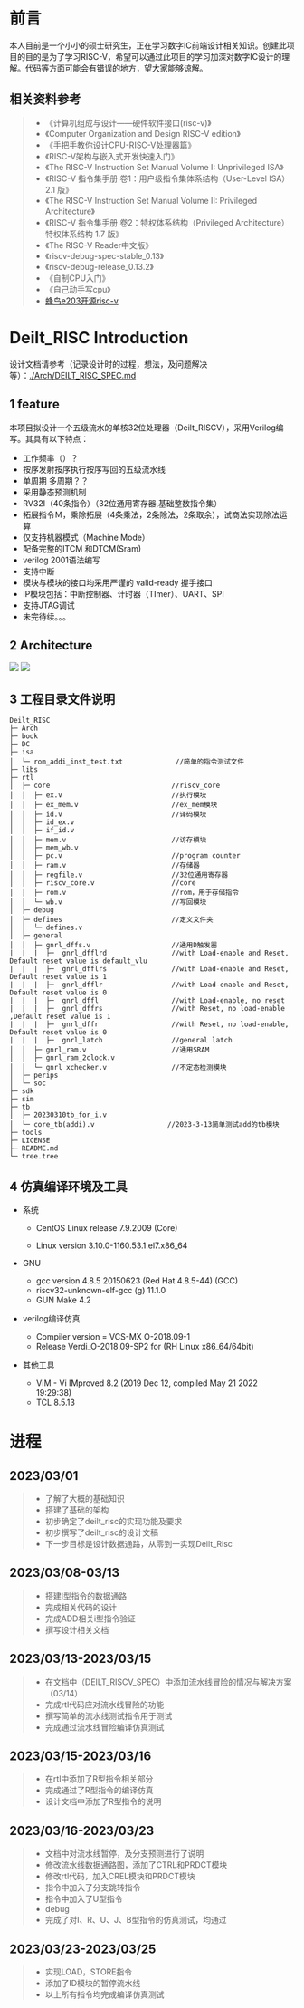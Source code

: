 # 前言

本人目前是一个小小的硕士研究生，正在学习数字IC前端设计相关知识。创建此项目的目的是为了学习RISC-V，希望可以通过此项目的学习加深对数字IC设计的理解。代码等方面可能会有错误的地方，望大家能够谅解。


## 相关资料参考

> - 《计算机组成与设计——硬件软件接口(risc-v)》
> - 《Computer Organization and Design RISC-V edition》
> - 《手把手教你设计CPU-RISC-V处理器篇》
> - 《RISC-V架构与嵌入式开发快速入门》
> - 《The RISC-V Instruction Set Manual Volume I: Unprivileged ISA》
> - 《RISC-V 指令集手册 卷1：用户级指令集体系结构（User-Level ISA） 2.1 版》
> - 《The RISC-V Instruction Set Manual Volume II: Privileged Architecture》
> - 《RISC-V 指令集手册 卷2：特权体系结构（Privileged Architecture） 特权体系结构 1.7 版》
> - 《The RISC-V Reader中文版》
> - 《riscv-debug-spec-stable_0.13》
> - 《riscv-debug-release_0.13.2》
> - 《自制CPU入门》
> - 《自己动手写cpu》
> - [蜂鸟e203开源risc-v](https://github.com/deilt/e200_opensource)

# Deilt_RISC Introduction

设计文档请参考（记录设计时的过程，想法，及问题解决等）：[./Arch/DEILT_RISC_SPEC.md](https://github.com/deilt/Deilt_RISC/blob/main/Arch/DEILT_RISC_SPEC.md)

## 1 feature

本项目拟设计一个五级流水的单核32位处理器（Deilt_RISCV），采用Verilog编写。其具有以下特点：

- 工作频率（）？
- 按序发射按序执行按序写回的五级流水线 
- 单周期 多周期？？
- 采用静态预测机制
- RV32I（40条指令）（32位通用寄存器,基础整数指令集）
- 拓展指令Ｍ，乘除拓展（4条乘法，2条除法，2条取余），试商法实现除法运算
- 仅支持机器模式（Machine Mode）
- 配备完整的ITCM 和DTCM(Sram)
- verilog 2001语法编写
- 支持中断
- 模块与模块的接口均采用严谨的 valid-ready 握手接口
- IP模块包括：中断控制器、计时器（TImer）、UART、SPI
- 支持JTAG调试
- 未完待续。。。

## 2 Architecture

![](./Arch/attachment/deilt_riscv_arch-16794540063221.png)
![](./Arch/attachment/pipeline_load.png)

## 3 工程目录文件说明

```
Deilt_RISC                                                                   
├─ Arch                                                             
├─ book                                                                                          
├─ DC                                                                                  
├─ isa                                                                                 
│  └─ rom_addi_inst_test.txt             //简单的指令测试文件                                              
├─ libs                                                                                
├─ rtl                                                                                 
│  ├─ core                              //riscv_core                                               
│  │  ├─ ex.v                           //执行模块                                               
│  │  ├─ ex_mem.v                       //ex_mem模块                                               
│  │  ├─ id.v                           //译码模块                                               
│  │  ├─ id_ex.v                                                                       
│  │  ├─ if_id.v                                                                       
│  │  ├─ mem.v                          //访存模块                                               
│  │  ├─ mem_wb.v                                                                      
│  │  ├─ pc.v                           //program counter                                               
│  │  ├─ ram.v                          //存储器                                               
│  │  ├─ regfile.v                      //32位通用寄存器                                               
│  │  ├─ riscv_core.v                   //core                                                
│  │  ├─ rom.v                          //rom，用于存储指令                                               
│  │  └─ wb.v                           //写回模块                                               
│  ├─ debug                                                                            
│  ├─ defines                           //定义文件夹                                               
│  │  └─ defines.v                                                                     
│  ├─ general                                                                          
│  │  ├─ gnrl_dffs.v                    //通用D触发器
|  |  |  ├─  gnrl_dfflrd                //with Load-enable and Reset, Default reset value is default_vlu
|  |  |  ├─  gnrl_dfflrs                //with Load-enable and Reset, Default reset value is 1
|  |  |  ├─  gnrl_dfflr                 //with Load-enable and Reset, Default reset value is 0
|  |  |  ├─  gnrl_dffl                  //with Load-enable, no reset 
|  |  |  ├─  gnrl_dffrs                 //with Reset, no load-enable ,Default reset value is 1
|  |  |  ├─  gnrl_dffr                  //with Reset, no load-enable, Default reset value is 0
|  |  |  ├─  gnrl_latch                 //general latch                       
│  │  ├─ gnrl_ram.v                     //通用SRAM                                               
│  │  ├─ gnrl_ram_2clock.v                                                             
│  │  └─ gnrl_xchecker.v                //不定态检测模块                                               
│  ├─ perips                                                                           
│  └─ soc                                                                              
├─ sdk                                                                                 
├─ sim                                                                                 
├─ tb                                                                                  
│  ├─ 20230310tb_for_i.v                                                               
│  └─ core_tb(addi).v                  //2023-3-13简单测试add的tb模块                                         
├─ tools                                                                               
├─ LICENSE                                                                             
├─ README.md                                                                           
└─ tree.tree                                                                           
```

## 4 仿真编译环境及工具

- 系统

  - CentOS Linux release 7.9.2009 (Core)

  - Linux version 3.10.0-1160.53.1.el7.x86_64


- GNU
  - gcc version 4.8.5 20150623 (Red Hat 4.8.5-44) (GCC) 
  - riscv32-unknown-elf-gcc (g) 11.1.0
  - GUN Make 4.2

- verilog编译仿真
  - Compiler version = VCS-MX O-2018.09-1
  - Release Verdi_O-2018.09-SP2 for (RH Linux x86_64/64bit)

- 其他工具
  - VIM - Vi IMproved 8.2 (2019 Dec 12, compiled May 21 2022 19:29:38)
  - TCL 8.5.13


# 进程

## 2023/03/01

>- 了解了大概的基础知识
>- 搭建了基础的架构
>- 初步确定了deilt_risc的实现功能及要求
>- 初步撰写了deilt_risc的设计文稿
>- 下一步目标是设计数据通路，从零到一实现Deilt_Risc

## 2023/03/08-03/13

>- 搭建I型指令的数据通路
>- 完成相关代码的设计
>- 完成ADD相关i型指令验证
>- 撰写设计相关文档

## 2023/03/13-2023/03/15

> - 在文档中（DEILT_RISCV_SPEC）中添加流水线冒险的情况与解决方案（03/14）
> - 完成rtl代码应对流水线冒险的功能
> - 撰写简单的流水线测试指令用于测试
> - 完成通过流水线冒险编译仿真测试

## 2023/03/15-2023/03/16

>- 在rtl中添加了R型指令相关部分
>- 完成通过了R型指令的编译仿真
>- 设计文档中添加了R型指令的说明

## 2023/03/16-2023/03/23

>- 文档中对流水线暂停，及分支预测进行了说明
>- 修改流水线数据通路图，添加了CTRL和PRDCT模块
>- 修改rtl代码，加入CREL模块和PRDCT模块
>- 指令中加入了分支跳转指令
>- 指令中加入了U型指令
>- debug
>- 完成了对I、R、U、J、B型指令的仿真测试，均通过

## 2023/03/23-2023/03/25

>- 实现LOAD，STORE指令
>- 添加了ID模块的暂停流水线
>- 以上所有指令均完成编译仿真测试